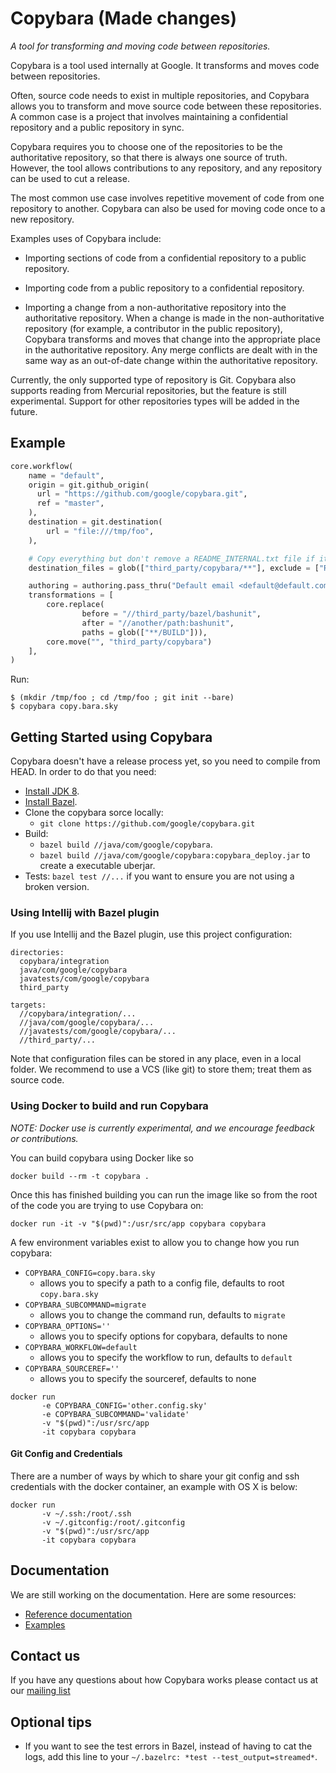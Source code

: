 # Copybara (Made changes)

*A tool for transforming and moving code between repositories.*

Copybara is a tool used internally at Google. It transforms and moves code between repositories.

Often, source code needs to exist in multiple repositories, and Copybara allows you to transform
and move source code between these repositories. A common case is a project that involves
maintaining a confidential repository and a public repository in sync.

Copybara requires you to choose one of the repositories to be the authoritative repository, so that
there is always one source of truth. However, the tool allows contributions to any repository, and
any repository can be used to cut a release.

The most common use case involves repetitive movement of code from one repository to another.
Copybara can also be used for moving code once to a new repository.

Examples uses of Copybara include:

  - Importing sections of code from a confidential repository to a public repository.

  - Importing code from a public repository to a confidential repository.

  - Importing a change from a non-authoritative repository into the authoritative repository. When
    a change is made in the non-authoritative repository (for example, a contributor in the public
    repository), Copybara transforms and moves that change into the appropriate place in the
    authoritative repository. Any merge conflicts are dealt with in the same way as an out-of-date
    change within the authoritative repository.

Currently, the only supported type of repository is Git. Copybara also supports reading from Mercurial repositories, but the feature is still experimental.
Support for other repositories types will be added in the future.

## Example

```python
core.workflow(
    name = "default",
    origin = git.github_origin(
      url = "https://github.com/google/copybara.git",
      ref = "master",
    ),
    destination = git.destination(
        url = "file:///tmp/foo",
    ),

    # Copy everything but don't remove a README_INTERNAL.txt file if it exists.
    destination_files = glob(["third_party/copybara/**"], exclude = ["README_INTERNAL.txt"]),

    authoring = authoring.pass_thru("Default email <default@default.com>"),
    transformations = [
        core.replace(
                before = "//third_party/bazel/bashunit",
                after = "//another/path:bashunit",
                paths = glob(["**/BUILD"])),
        core.move("", "third_party/copybara")
    ],
)
```

Run:

```shell
$ (mkdir /tmp/foo ; cd /tmp/foo ; git init --bare)
$ copybara copy.bara.sky
```

## Getting Started using Copybara

Copybara doesn't have a release process yet, so you need to compile from HEAD. In order to do that
you need:

  * [Install JDK 8](http://www.oracle.com/technetwork/java/javase/downloads/jdk8-downloads-2133151.html).
  * [Install Bazel](https://docs.bazel.build/versions/master/install.html).
  * Clone the copybara sorce locally: 
      * `git clone https://github.com/google/copybara.git`
  * Build:
      * `bazel build //java/com/google/copybara`.
	  * `bazel build //java/com/google/copybara:copybara_deploy.jar` to create a executable uberjar.
  * Tests: `bazel test //...` if you want to ensure you are not using a broken version.

### Using Intellij with Bazel plugin

If you use Intellij and the Bazel plugin, use this project configuration:

```
directories:
  copybara/integration
  java/com/google/copybara
  javatests/com/google/copybara
  third_party

targets:
  //copybara/integration/...
  //java/com/google/copybara/...
  //javatests/com/google/copybara/...
  //third_party/...
```

Note that configuration files can be stored in any place, even in a local folder. We recommend to
use a VCS (like git) to store them; treat them as source code.

### Using Docker to build and run Copybara

*NOTE: Docker use is currently experimental, and we encourage feedback or contributions.*

You can build copybara using Docker like so

```
docker build --rm -t copybara .
```

Once this has finished building you can run the image like so from the root of the code you are trying to use Copybara on:

```
docker run -it -v "$(pwd)":/usr/src/app copybara copybara

```

A few environment variables exist to allow you to change how you run copybara:
* `COPYBARA_CONFIG=copy.bara.sky`
  * allows you to specify a path to a config file, defaults to root `copy.bara.sky`
* `COPYBARA_SUBCOMMAND=migrate`
  * allows you to change the command run, defaults to `migrate`
* `COPYBARA_OPTIONS=''`
  * allows you to specify options for copybara, defaults to none
* `COPYBARA_WORKFLOW=default`
  * allows you to specify the workflow to run, defaults to `default`
* `COPYBARA_SOURCEREF=''`
  * allows you to specify the sourceref, defaults to none

```
docker run
       -e COPYBARA_CONFIG='other.config.sky'
       -e COPYBARA_SUBCOMMAND='validate'
       -v "$(pwd)":/usr/src/app
       -it copybara copybara
```

#### Git Config and Credentials

There are a number of ways by which to share your git config and ssh credentials with the docker container, an example with OS X is below:

```
docker run
       -v ~/.ssh:/root/.ssh
       -v ~/.gitconfig:/root/.gitconfig
       -v "$(pwd)":/usr/src/app
       -it copybara copybara
```

## Documentation

We are still working on the documentation. Here are some resources:

  * [Reference documentation](docs/reference.md)
  * [Examples](docs/examples.md)
  
## Contact us

If you have any questions about how Copybara works please contact us at our [mailing list](https://groups.google.com/forum/#!forum/copybara-discuss)

## Optional tips

  * If you want to see the test errors in Bazel, instead of having to cat the logs, add this line to your `~/.bazelrc: *test --test_output=streamed*`.

